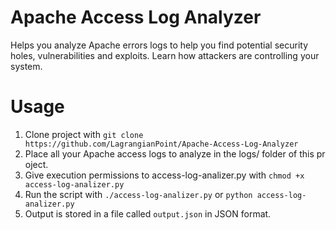 # Apache Access Log Analyzer
Helps you analyze Apache errors logs to help you find potential security holes, vulnerabilities and exploits. Learn how attackers are controlling your system.

# Usage
1. Clone project with ```git clone https://github.com/LagrangianPoint/Apache-Access-Log-Analyzer``` 
2. Place all your Apache access logs to analyze in the logs/ folder of this pr oject.
3. Give execution permissions to access-log-analizer.py with ``` chmod +x access-log-analizer.py ```
4. Run the script with ``` ./access-log-analizer.py ``` or ``` python access-log-analizer.py ```
5. Output is stored in a file called ```output.json``` in  JSON format.
